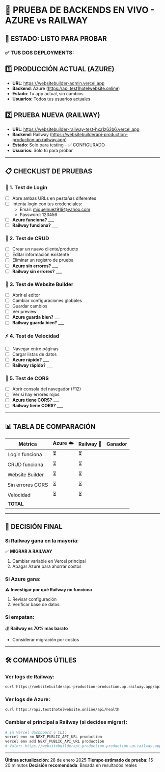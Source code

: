 # 🔬 PRUEBA DE BACKENDS EN VIVO - AZURE vs RAILWAY

## 🎯 ESTADO: LISTO PARA PROBAR

### ✅ TUS DOS DEPLOYMENTS:

## 1️⃣ **PRODUCCIÓN ACTUAL (AZURE)**
- **URL**: https://websitebuilder-admin.vercel.app
- **Backend**: Azure (https://api.test1hotelwebsite.online)
- **Estado**: Tu app actual, sin cambios
- **Usuarios**: Todos tus usuarios actuales

## 2️⃣ **PRUEBA NUEVA (RAILWAY)**
- **URL**: https://websitebuilder-railway-test-hxa1z63b6.vercel.app
- **Backend**: Railway (https://websitebuilderapi-production-production.up.railway.app)
- **Estado**: Solo para testing - ✅ CONFIGURADO
- **Usuarios**: Solo tú para probar

---

## 📋 CHECKLIST DE PRUEBAS

### 🔐 1. Test de Login
- [ ] Abre ambas URLs en pestañas diferentes
- [ ] Intenta login con tus credenciales:
  - Email: miguelnuez919@yahoo.com
  - Password: 123456
- [ ] **Azure funciona?** ___
- [ ] **Railway funciona?** ___

### 📝 2. Test de CRUD
- [ ] Crear un nuevo cliente/producto
- [ ] Editar información existente
- [ ] Eliminar un registro de prueba
- [ ] **Azure sin errores?** ___
- [ ] **Railway sin errores?** ___

### 🎨 3. Test de Website Builder
- [ ] Abrir el editor
- [ ] Cambiar configuraciones globales
- [ ] Guardar cambios
- [ ] Ver preview
- [ ] **Azure guarda bien?** ___
- [ ] **Railway guarda bien?** ___

### ⚡ 4. Test de Velocidad
- [ ] Navegar entre páginas
- [ ] Cargar listas de datos
- [ ] **Azure rápido?** ___
- [ ] **Railway rápido?** ___

### 🔴 5. Test de CORS
- [ ] Abrir consola del navegador (F12)
- [ ] Ver si hay errores rojos
- [ ] **Azure tiene CORS?** ___
- [ ] **Railway tiene CORS?** ___

---

## 📊 TABLA DE COMPARACIÓN

| Métrica | Azure ☁️ | Railway 🚂 | Ganador |
|---------|----------|------------|---------|
| Login funciona | ⏳ | ⏳ | |
| CRUD funciona | ⏳ | ⏳ | |
| Website Builder | ⏳ | ⏳ | |
| Sin errores CORS | ⏳ | ⏳ | |
| Velocidad | ⏳ | ⏳ | |
| **TOTAL** | | | |

---

## 🎯 DECISIÓN FINAL

### Si Railway gana en la mayoría:
✅ **MIGRAR A RAILWAY**
1. Cambiar variable en Vercel principal
2. Apagar Azure para ahorrar costos

### Si Azure gana:
⚠️ **Investigar por qué Railway no funciona**
1. Revisar configuración
2. Verificar base de datos

### Si empatan:
💰 **Railway es 70% más barato**
- Considerar migración por costos

---

## 🛠️ COMANDOS ÚTILES

### Ver logs de Railway:
```bash
curl https://websitebuilderapi-production-production.up.railway.app/api/health
```

### Ver logs de Azure:
```bash
curl https://api.test1hotelwebsite.online/api/health
```

### Cambiar el principal a Railway (si decides migrar):
```bash
# En Vercel dashboard o CLI:
vercel env rm NEXT_PUBLIC_API_URL production
vercel env add NEXT_PUBLIC_API_URL production
# Valor: https://websitebuilderapi-production-production.up.railway.app/api
```

---

**Última actualización**: 28 de enero 2025
**Tiempo estimado de prueba**: 15-20 minutos
**Decisión recomendada**: Basada en resultados reales